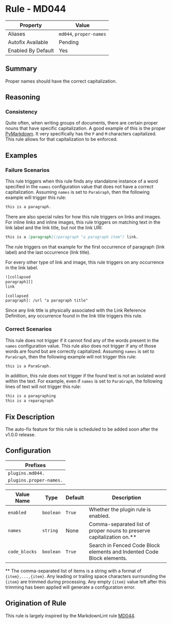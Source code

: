 # Rule - MD044

| Property | Value |
| --- | -- |
| Aliases | `md044`, `proper-names` |
| Autofix Available | Pending |
| Enabled By Default | Yes |

## Summary

Proper names should have the correct capitalization.

## Reasoning

### Consistency

Quite often, when writing groups of documents, there are certain proper nouns
that have specific capitalization.  A good example of this is the proper
[PyMarkdown](https://github.com/jackdewinter/pymarkdown).  It very specifically
has the `P` and `M` characters capitalized.  This rule allows for that
capitalization to be enforced.

## Examples

### Failure Scenarios

This rule triggers when this rule finds any standalone instance of a
word specified in the `names` configuration value that does not have
a correct capitalization.  Assuming `names` is set to `ParaGraph`, then
the following example will trigger this rule:

````Markdown
this is a paragraph.
````

There are also special rules for how this rule triggers on links and
images.  For inline links and inline images, this rule triggers on
matching text in the link label and the link title, but not the link URI:

````Markdown
this is a [paragraph](/paragraph "a paragraph item") link.
````

The rule triggers on that example for the first occurrence of
paragraph (link label) and the last occurrence (link title).

For every other type of link and image, this rule triggers on
any occurrence in the link label.

```Markdown
![collapsed
paragraph][]
link

[collapsed
paragraph]: /url "a paragraph title"
```

Since any link title is physically
associated with the Link Reference Definition, any occurrence found
in the link title triggers this rule.

### Correct Scenarios

This rule does not trigger if it cannot find any of the words present
in the `names` configuration value.  This rule also does not trigger
if any of those words are found but are correctly capitalized.
Assuming `names` is set to `ParaGraph`, then the following example will not
trigger this rule:

````Markdown
this is a ParaGraph.
````

In addition, this rule does not trigger if the found text is not an
isolated word within the text.  For example, even if `names` is set to
`ParaGraph`, the following lines of text will not trigger this rule:

````Markdown
this is a paragraphing
this is a reparagraph
````

## Fix Description

The auto-fix feature for this rule is scheduled to be added soon after the v1.0.0
release.

## Configuration

| Prefixes |
| --- |
| `plugins.md044.` |
| `plugins.proper-names.` |

<!--- pyml disable-num-lines 5 line-length-->
| Value Name | Type | Default | Description |
| -- | -- | -- | -- |
| `enabled` | `boolean` | `True` | Whether the plugin rule is enabled. |
| `names`   | `string` | None | Comma-separated list of proper nouns to preserve capitalization on.** |
| `code_blocks` | `boolean` | `True` | Search in Fenced Code Block elements and Indented Code Block elements. |

** The comma-separated list of items is a string with a format of `{item},...,{item}`.
Any leading or trailing space characters surrounding the `{item}` are trimmed during
processing.  Any empty `{item}` value left after this trimming has been applied
will generate a configuration error.

## Origination of Rule

This rule is largely inspired by the MarkdownLint rule
[MD044](https://github.com/DavidAnson/markdownlint/blob/main/doc/Rules.md#md044---proper-names-should-have-the-correct-capitalization).
